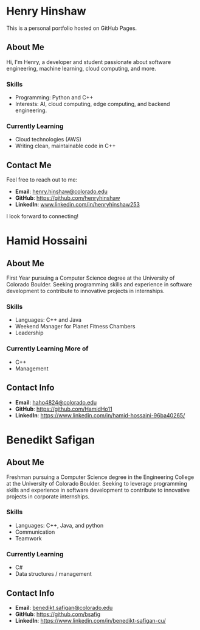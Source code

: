 #                 
# Henry Hinshaw
This is a personal portfolio hosted on GitHub Pages.

## About Me

Hi, I'm Henry, a developer and student passionate about software engineering, machine learning, cloud computing, and more.

### Skills
- Programming: Python and C++
- Interests: AI, cloud computing, edge computing, and backend engineering.

### Currently Learning
- Cloud technologies (AWS)
- Writing clean, maintainable code in C++

## Contact Me

Feel free to reach out to me:

- **Email**: henry.hinshaw@colorado.edu
- **GitHub**: https://github.com/henryhinshaw
- **LinkedIn**: www.linkedin.com/in/henryhinshaw253

I look forward to connecting!

# Hamid Hossaini

## About Me
First Year pursuing a Computer Science degree at the University of Colorado Boulder. Seeking programming skills and experience in software development to contribute to innovative projects in internships.

### Skills 
- Languages: C++ and Java
- Weekend Manager for Planet Fitness Chambers
- Leadership

### Currently Learning More of
- C++
- Management

## Contact Info

- **Email**: haho4824@colorado.edu
- **GitHub**: https://github.com/HamidHo11
- **LinkedIn**: https://www.linkedin.com/in/hamid-hossaini-96ba40265/

# Benedikt Safigan

## About Me
Freshman pursuing a Computer Science degree in the Engineering College at the University of Colorado Boulder. Seeking to leverage programming skills and experience in software development to contribute to innovative projects in corporate internships.

### Skills 
- Languages: C++, Java, and python
- Communication
- Teamwork

### Currently Learning
- C#
- Data structures / management

## Contact Info

- **Email**: benedikt.safigan@colorado.edu
- **GitHub**: https://github.com/bsafig
- **LinkedIn**: https://www.linkedin.com/in/benedikt-safigan-cu/
